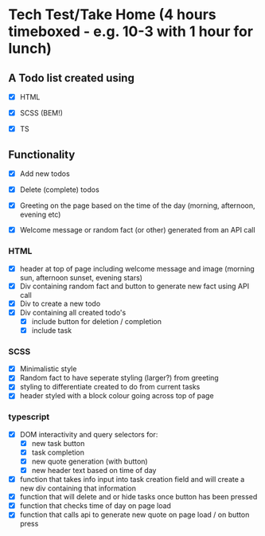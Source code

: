 # Tech Test/Take Home (4 hours timeboxed - e.g. 10-3 with 1 hour for lunch)
 
## A Todo list created using 
- [x] HTML
- [x] SCSS (BEM!)
- [x] TS



## Functionality
- [x] Add new todos 
- [x] Delete (complete) todos
- [x] Greeting on the page based on the time of the day (morning, afternoon, evening etc)
- [x] Welcome message or random fact (or other) generated from an API call

 
 ### HTML
 - [x] header at top of page including welcome message and image (morning sun, afternoon sunset, evening stars)
 - [x] Div containing random fact and button to generate new fact using API call
 - [x] Div to create a new todo
 - [x] Div containing all created todo's
   - [x] include button for deletion / completion
   - [x] include task

### SCSS
- [x] Minimalistic style
- [x] Random fact to have seperate styling (larger?) from greeting
- [x] styling to differentiate created to do from current tasks
- [x] header styled with a block colour going across top of page

### typescript
- [x] DOM interactivity and query selectors for:
  -  [x] new task button
  - [x] task completion
  - [x] new quote generation (with button)
  - [x] new header text based on time of day
- [x] function that takes info input into task creation field and will create a new div containing that information
- [x] function that will delete and or hide tasks once button has been pressed
- [x] function that checks time of day on page load
- [x] function that calls api to generate new quote on page load / on button press
